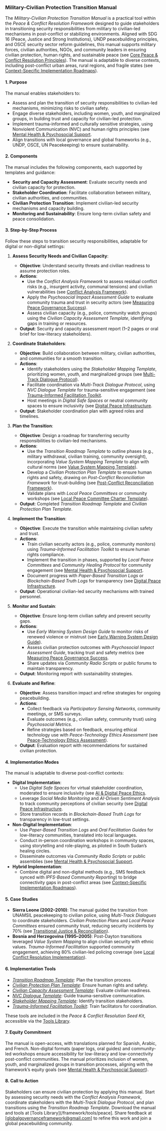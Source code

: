 ### Military-Civilian Protection Transition Manual

The *Military-Civilian Protection Transition Manual* is a practical tool within the *Peace & Conflict Resolution Framework* designed to guide stakeholders in transitioning security responsibilities from military to civilian-led mechanisms in post-conflict or stabilizing environments. Aligned with SDG 16 (Peace, Justice and Strong Institutions), UNDP peacebuilding principles, and OSCE security sector reform guidelines, this manual supports military forces, civilian authorities, NGOs, and community leaders in ensuring civilian protection, human rights, and sustainable peace (see [Core Peace & Conflict Resolution Principles](/framework/docs/implementation/peace#core-principles)). The manual is adaptable to diverse contexts, including post-conflict urban areas, rural regions, and fragile states (see [Context-Specific Implementation Roadmaps](/framework/docs/implementation/peace#context-specific-roadmaps)).

#### 1. Purpose
The manual enables stakeholders to:
- Assess and plan the transition of security responsibilities to civilian-led mechanisms, minimizing risks to civilian safety.
- Engage diverse stakeholders, including women, youth, and marginalized groups, in building trust and capacity for civilian-led protection.
- Implement trauma-informed and culturally sensitive strategies, using Nonviolent Communication (NVC) and human rights principles (see [Mental Health & Psychosocial Support](/framework/docs/implementation/peace#mental-health]).
- Align transitions with local governance and global frameworks (e.g., UNDP, OSCE, UN Peacekeeping) to ensure sustainability.

#### 2. Components
The manual includes the following components, each supported by templates and guidance:
- **Security and Capacity Assessment**: Evaluate security needs and civilian capacity for protection.
- **Stakeholder Coordination**: Facilitate collaboration between military, civilian authorities, and communities.
- **Civilian Protection Transition**: Implement civilian-led security mechanisms and capacity building.
- **Monitoring and Sustainability**: Ensure long-term civilian safety and peace consolidation.

#### 3. Step-by-Step Process
Follow these steps to transition security responsibilities, adaptable for digital or non-digital settings:

1. **Assess Security Needs and Civilian Capacity**:
   - **Objective**: Understand security threats and civilian readiness to assume protection roles.
   - **Actions**:
     - Use the *Conflict Analysis Framework* to assess residual conflict risks (e.g., insurgent activity, communal tensions) and civilian vulnerabilities (see [Conflict Analysis Framework](/framework/docs/implementation/peace#conflict-analysis-framework)).
     - Apply the *Psychosocial Impact Assessment Guide* to evaluate community trauma and trust in security actors (see [Measuring Peace Governance Success](/framework/docs/implementation/peace#measuring-success)).
     - Assess civilian capacity (e.g., police, community watch groups) using the *Civilian Capacity Assessment Template*, identifying gaps in training or resources.
   - **Output**: Security and capacity assessment report (1–2 pages or oral brief for low-literacy stakeholders).

2. **Coordinate Stakeholders**:
   - **Objective**: Build collaboration between military, civilian authorities, and communities for a smooth transition.
   - **Actions**:
     - Identify stakeholders using the *Stakeholder Mapping Template*, prioritizing women, youth, and marginalized groups (see [Multi-Track Dialogue Protocol](/framework/docs/implementation/peace#multi-track-dialogue-protocol)).
     - Facilitate coordination via *Multi-Track Dialogue Protocol*, using *NVC Dialogue Template* for trauma-sensitive engagement (see [Trauma-Informed Facilitation Toolkit](/framework/docs/implementation/peace#trauma-informed-toolkit]).
     - Host meetings in *Digital Safe Spaces* or neutral community spaces to ensure inclusivity (see [Digital Peace Infrastructure](/framework/docs/implementation/peace#digital-infrastructure]).
   - **Output**: Stakeholder coordination plan with agreed roles and timelines.

3. **Plan the Transition**:
   - **Objective**: Design a roadmap for transferring security responsibilities to civilian-led mechanisms.
   - **Actions**:
     - Use the *Transition Roadmap Template* to outline phases (e.g., military withdrawal, civilian training, community oversight), incorporating *Value System Mapping Template* to align with cultural norms (see [Value System Mapping Template](/framework/docs/implementation/peace#value-system-mapping-template)).
     - Develop a *Civilian Protection Plan Template* to ensure human rights and safety, drawing on *Post-Conflict Reconciliation Framework* for trust-building (see [Post-Conflict Reconciliation Framework](/framework/docs/implementation/peace#post-conflict-reconciliation-framework)).
     - Validate plans with *Local Peace Committees* or community workshops (see [Local Peace Committee Charter Template](/framework/docs/implementation/peace#local-peace-committee-charter-template)).
   - **Output**: Completed *Transition Roadmap Template* and *Civilian Protection Plan Template*.

4. **Implement the Transition**:
   - **Objective**: Execute the transition while maintaining civilian safety and trust.
   - **Actions**:
     - Train civilian security actors (e.g., police, community monitors) using *Trauma-Informed Facilitation Toolkit* to ensure human rights compliance.
     - Implement the transition in phases, supported by *Local Peace Committees* and *Community Healing Protocol* for community engagement (see [Mental Health & Psychosocial Support](/framework/docs/implementation/peace#mental-health]).
     - Document progress with *Paper-Based Transition Logs* or *Blockchain-Based Truth Logs* for transparency (see [Digital Peace Infrastructure](/framework/docs/implementation/peace#digital-infrastructure]).
   - **Output**: Operational civilian-led security mechanisms with trained personnel.

5. **Monitor and Sustain**:
   - **Objective**: Ensure long-term civilian safety and prevent security gaps.
   - **Actions**:
     - Use *Early Warning System Design Guide* to monitor risks of renewed violence or mistrust (see [Early Warning System Design Guide](/framework/docs/implementation/peace#early-warning-system-design-guide)).
     - Assess civilian protection outcomes with *Psychosocial Impact Assessment Guide*, tracking trust and safety metrics (see [Measuring Peace Governance Success](/framework/docs/implementation/peace#measuring-success]).
     - Share updates via *Community Radio Scripts* or public forums to maintain transparency.
   - **Output**: Monitoring report with sustainability strategies.

6. **Evaluate and Refine**:
   - **Objective**: Assess transition impact and refine strategies for ongoing peacebuilding.
   - **Actions**:
     - Collect feedback via *Participatory Sensing Networks*, community meetings, or SMS surveys.
     - Evaluate outcomes (e.g., civilian safety, community trust) using *Psychosocial Metrics*.
     - Refine strategies based on feedback, ensuring ethical technology use with *Peace-Technology Ethics Assessment* (see [Peace-Technology Ethics Assessment](/framework/docs/implementation/peace#peace-technology-ethics-assessment)).
   - **Output**: Evaluation report with recommendations for sustained civilian protection.

#### 4. Implementation Modes
The manual is adaptable to diverse post-conflict contexts:
- **Digital Implementation**:
  - Use *Digital Safe Spaces* for virtual stakeholder coordination, moderated to ensure inclusivity (see [AI & Digital Peace Ethics](/framework/docs/implementation/peace#ai-ethics]).
  - Leverage *Social Media Monitoring* and *AI-Driven Sentiment Analysis* to track community perceptions of civilian security (see [Digital Peace Infrastructure](/framework/docs/implementation/peace#digital-infrastructure]).
  - Store transition records in *Blockchain-Based Truth Logs* for transparency in low-trust settings.
- **Non-Digital Implementation**:
  - Use *Paper-Based Transition Logs* and *Oral Facilitation Guides* for low-literacy communities, translated into local languages.
  - Conduct in-person coordination workshops in community spaces, using storytelling and role-playing, as piloted in South Sudan’s healing circles.
  - Disseminate outcomes via *Community Radio Scripts* or public assemblies (see [Mental Health & Psychosocial Support](/framework/docs/implementation/peace#mental-health]).
- **Hybrid Implementation**:
  - Combine digital and non-digital methods (e.g., SMS feedback synced with *IPFS-Based Community Reporting*) to bridge connectivity gaps in post-conflict areas (see [Context-Specific Implementation Roadmaps](/framework/docs/implementation/peace#context-specific-roadmaps)).

#### 5. Case Studies
- **Sierra Leone (2002–2010)**: The manual guided the transition from UNAMSIL peacekeeping to civilian police, using *Multi-Track Dialogues* to coordinate stakeholders. *Civilian Protection Plans* and *Local Peace Committees* ensured community trust, reducing security incidents by 70% (see [Transitional Justice & Reconciliation](/framework/docs/implementation/peace#transitional-justice)).
- **Bosnia and Herzegovina (1995–2005)**: Post-Dayton transitions leveraged *Value System Mapping* to align civilian security with ethnic values. *Trauma-Informed Facilitation* supported community engagement, achieving 80% civilian-led policing coverage (see [Local Conflict Resolution Implementation](/framework/docs/implementation/peace#local-implementation)).

#### 6. Implementation Tools
- *[Transition Roadmap Template](/framework/tools/peace/transition-roadmap-template-en.pdf)*: Plan the transition process.
- *[Civilian Protection Plan Template](/framework/tools/peace/civilian-protection-plan-template-en.pdf)*: Ensure human rights and safety.
- *[Civilian Capacity Assessment Template](/framework/tools/peace/civilian-capacity-assessment-template-en.pdf)*: Evaluate civilian readiness.
- *[NVC Dialogue Template](/framework/tools/peace/nvc-dialogue-template-en.pdf)*: Guide trauma-sensitive communication.
- *[Stakeholder Mapping Template](/framework/tools/peace/stakeholder-mapping-template-en.pdf)*: Identify transition stakeholders.
- *[Trauma-Informed Facilitation Toolkit](/framework/tools/peace/trauma-informed-toolkit-en.pdf)*: Train facilitators for coordination.

These tools are included in the *Peace & Conflict Resolution Seed Kit*, accessible via the [Tools Library](/framework/tools/peace).

#### 7. Equity Commitment
The manual is open-access, with translations planned for Spanish, Arabic, and French. Non-digital formats (paper logs, oral guides) and community-led workshops ensure accessibility for low-literacy and low-connectivity post-conflict communities. The manual prioritizes inclusion of women, youth, and marginalized groups in transition processes, aligning with the framework’s equity goals (see [Mental Health & Psychosocial Support](/framework/docs/implementation/peace#mental-health)).

#### 8. Call to Action
Stakeholders can ensure civilian protection by applying this manual. Start by assessing security needs with the *Conflict Analysis Framework*, coordinate stakeholders with the *Multi-Track Dialogue Protocol*, and plan transitions using the *Transition Roadmap Template*. Download the manual and tools at [Tools Library](/framework/tools/peace]. Share feedback at [globalgovernanceframework@gmail.com] to refine this work and join a global peacebuilding community.